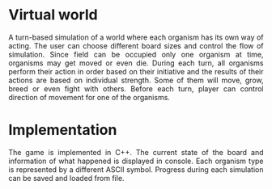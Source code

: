 # Virtual world
<p align="justify">
  A turn-based simulation of a world where each organism has its own way of acting. The user can choose different board sizes and control the flow of simulation. Since field can be occupied only one organism at time, organisms may get moved or even die. During each turn, all organisms perform their action in order based on their initiative and the results of their actions are based on individual strength. Some of them will move, grow, breed or even fight with others. Before each turn, player can control direction of movement for one of the organisms.
</p>

# Implementation
<p align="justify">
  The game is implemented in C++. The current state of the board and information of what happened is displayed in console. Each organism type is represented by a different ASCII symbol. Progress during each simulation can be saved and loaded from file.
</p>
